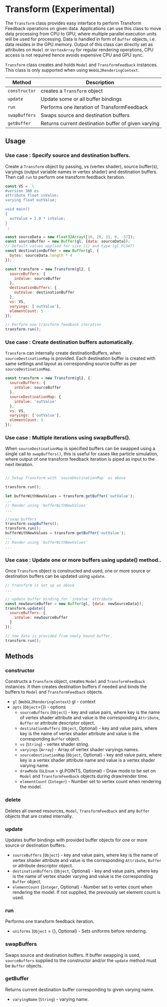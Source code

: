 # Transform (Experimental)

The `Transform` class provides easy interface to perform Transform Feedback operations on given data. Applications can use this class to move data processing from CPU to GPU, where multiple parallel execution units will be used for processing. Data is handled in form of `Buffer` objects, i.e. data resides in the GPU memory. Output of this class can directly set as attributes on `Model` or `VertexArray` for regular rendering operations, CPU access is not required hence avoids expensive CPU and GPU sync.

 `Transform` class creates and holds `Model` and `TransformFeedback` instances. This class is only supported when using `WebGL2RenderingContext`.

| **Method**      | **Description** |
| ---             | --- |
| `constructor`   | creates a `Transform` object |
| `update` | Update some or all buffer bindings |
| `run`           | Performs one iteration of TransformFeedback |
| `swapBuffers`   | Swaps source and destination buffers |
| `getBuffer`     | Returns current destination buffer of given varying |

## Usage

### Use case : Specify source and destination buffers.

Create a `Transform` object by passing, vs (vertex shader), source buffer(s), varyings (output variable names in vertex shader) and destination buffers. Then call `run` to perform one transform feedback iteration.

```js
const VS = `\
#version 300 es
attribute float inValue;
varying float outValue;

void main()
{
  outValue = 2.0 * inValue;
}
`;

const sourceData = new Float32Array([10, 20, 31, 0, -57]);
const sourceBuffer = new Buffer(gl, {data: sourceData});
// Default values applied for size (1) and type (gl.FLOAT)
const destinationBuffer = new Buffer(gl, {
  bytes: sourceData.length * 4
});

const transform = new Transform(gl2, {
  sourceBuffers: {
    inValue: sourceBuffer
  },
  destinationBuffers: {
    outValue: destinationBuffer
  },
  vs: VS,
  varyings: ['outValue'],
  elementCount: 5
});

// Perform one transform feedback iteration
transform.run();
```

### Use case : Create destination buffers automatically.

`Transform` can internally create destinationBuffers, when `sourceDestinationMap` is provided. Each destination buffer is created with same settings and layout as corresponding source buffer as per `sourceDestinationMap`.

```js
const transform = new Transform(gl2, {
  sourceBuffers: {
    inValue: sourceBuffer
  },
  sourceDestinationMap: {
    inValue: 'outValue'
  },
  vs: VS,
  varyings: ['outValue'],
  elementCount: 5
});

```
### Use case : Multiple iterations using swapBuffers().

When `sourceDestinationMap` is specified buffers can be swapped using a single call to `swapBuffers()`, this is useful for cases like particle simulation, where output of one transform feedback iteration is piped as input to the next iteration.

```js

// Setup Transform with `souceDestinationMap` as above

transform.run();

let bufferWithNewValues = transform.getBuffer('outValue');
...
// Render using 'bufferWithNewValues'
...

//swap buffers
transform.swapBuffers();
transform.run();
bufferWithNewValues = transform.getBuffer('outValue');
...
// Render using 'bufferWithNewValues'
...
```

### Use case : Update one or more buffers using update() method..

Once `Transform` object is constructed and used, one or more source or destination buffers can be updated using `update`.

```js
// transform is set up as above
...

// update buffer binding for 'inValue' attribute
const newSourceBuffer = new Buffer(gl, {data: newSourceData});
transform.update({
  sourceBuffers: {
    inValue: newSourceBuffer
  }
});

// now data is provided from newly bound buffer.
transform.run();
```

## Methods

### constructor

Constructs a `Transform` object, creates `Model` and `TransformFeedback` instances. It then creates destination buffers if needed and binds the buffers to `Model` and `TransformFeedback` objects.

* `gl` (`WebGL2RenderingContext`) gl - context
* `opts` (`Object`={}) - options
  * `sourceBuffers` (`Object`) - key and value pairs, where key is the name of vertex shader attribute and value is the corresponding `Attribute`, `Buffer` or attribute descriptor object.
  * `destinationBuffers` (`Object`, Optional) - key and value pairs, where key is the name of vertex shader attribute and value is the corresponding `Buffer` object.
  * `vs` (`String`) - vertex shader string.
  * `varyings` (`Array`) - Array of vertex shader varyings names.
  * `sourceDestinationMap` (`Object`, Optional) - key and value pairs, where key is a vertex shader attribute name and value is a vertex shader varying name.
  * `drawMode` (`GLEnum` = gl.POINTS, Optional) - Draw mode to be set on `Model` and `TransformFeedback` objects during draw/render time.
  * `elementCount` (`Integer`) - Number set to vertex count when rendering the model.

### delete

Deletes all owned resources, `Model`, `TransformFeedback` and any `Buffer` objects that are crated internally.

### update

Updates buffer bindings with provided buffer objects for one or more source or destination buffers.

* `sourceBuffers` (`Object`) - key and value pairs, where key is the name of vertex shader attribute and value is the corresponding `Attribute`, `Buffer` or attribute descriptor object.
* `destinationBuffers` (`Object`, Optional) - key and value pairs, where key is the name of vertex shader varying and value is the corresponding `Buffer` object.
* `elementCount` (`Integer`, Optional) - Number set to vertex count when rendering the model. If not supplied, the previously set element count is used.

### run

Performs one transform feedback iteration.

* `uniforms` (`Object` = {}, Optional) - Sets uniforms before rendering.

### swapBuffers

Swaps source and destination buffers. If buffer swapping is used, `sourceBuffers` supplied to the constructor and/or the `update` method must be `Buffer` objects.

### getBuffer

Returns current destination buffer corresponding to given varying name.

* `varyingName` (`String`) - varying name.
